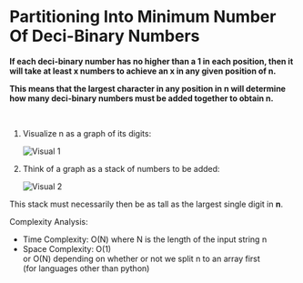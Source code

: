 # Partitioning Into Minimum Number Of Deci-Binary Numbers

**If each deci-binary number has no higher than a 1 in each position, then it will take at least x numbers to achieve an x in any given position of n.**

**This means that the largest character in any position in n will determine how many deci-binary numbers must be added together to obtain n.**

<br>

1. Visualize n as a graph of its digits:

    ![Visual 1](https://res.cloudinary.com/practicaldev/image/fetch/s--4GHzuyBM--/c_limit%2Cf_auto%2Cfl_progressive%2Cq_auto%2Cw_880/https://i.imgur.com/rn13iSv.png)

2. Think of a graph as a stack of numbers to be added:

    ![Visual 2](https://res.cloudinary.com/practicaldev/image/fetch/s--om3zivbv--/c_limit%2Cf_auto%2Cfl_progressive%2Cq_auto%2Cw_880/https://i.imgur.com/0CqWfzM.png)

This stack must necessarily then be as tall as the largest single digit in **n**.

Complexity Analysis:

* Time Complexity: O(N) where N is the length of the input string n
* Space Complexity: O(1) <br>
or O(N) depending on whether or not we split n to an array first
<br>(for languages other than python)
